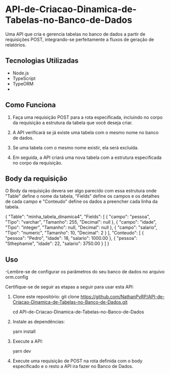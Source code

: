 # API-de-Criacao-Dinamica-de-Tabelas-no-Banco-de-Dados

Uma API que cria e gerencia tabelas no banco de dados a partir de requisições POST, integrando-se perfeitamente a fluxos de geração de relatórios.

## Tecnologias Utilizadas

- Node.js
- TypeScript
- TypeORM
- 
## Como Funciona

1. Faça uma requisição POST para a rota especificada, incluindo no corpo da requisição a estrutura da tabela que você deseja criar.

2. A API verificará se já existe uma tabela com o mesmo nome no banco de dados.

3. Se uma tabela com o mesmo nome existir, ela será excluída.

4. Em seguida, a API criará uma nova tabela com a estrutura especificada no corpo da requisição.

## Body da requisição

O Body da requisição devera ser algo parecido com essa estrutura onde "Table" define o nome da tabela, "Fields" define os campos e os detalhes de cada campo e "Conteudo" define os dados a preencher cada linha da tabela. 

{
  "Table": "minha_tabela_dinamica4",
  "Fields": [
    {
      "campo": "pessoa",
      "Tipo": "varchar",
      "Tamanho": 255,
      "Decimal": null
    },
    {
      "campo": "idade",
      "Tipo": "integer",
      "Tamanho": null,
      "Decimal": null
    },
    {
      "campo": "salario",
      "Tipo": "numeric",
      "Tamanho": 10,
      "Decimal": 2
    }
  ],
  "Conteudo": [
    {
      "pessoa": "Pedro",
      "idade": 18,
      "salario": 1000.00
    },
    {
      "pessoa": "Sthephamie",
      "idade": 22,
      "salario": 3750.00
    }
  ]
}


## Uso
-Lembre-se de configurar os parâmetros do seu banco de dados no arquivo orm.config

Certifique-se de seguir as etapas a seguir para usar esta API:

1. Clone este repositório:
git clone https://github.com/NathanPyRP/API-de-Criacao-Dinamica-de-Tabelas-no-Banco-de-Dados.git

    cd API-de-Criacao-Dinamica-de-Tabelas-no-Banco-de-Dados

2. Instale as dependências:

    yarn install

3. Execute a API:

    yarn dev

4. Execute uma requisição de POST na rota definida com o body especificado e o resto a API ira fazer no Banco de Dados.
 
